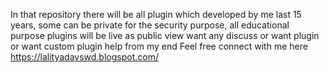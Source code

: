 In that repository there will be all plugin which developed by me last 15 years, some can be private for the security purpose, all educational purpose plugins will be live as public view
want any discuss or want plugin or want custom plugin help from my end
Feel free connect with me here
https://lalityadavswd.blogspot.com/
